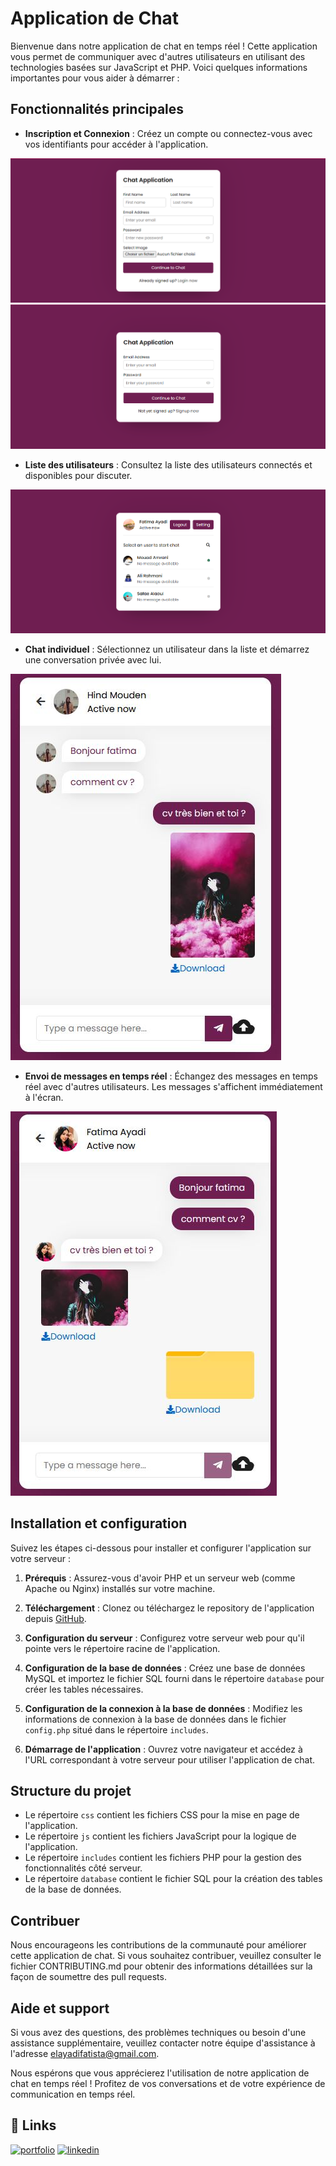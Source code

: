 # Application de Chat 

Bienvenue dans notre application de chat en temps réel ! Cette application vous permet de communiquer avec d'autres utilisateurs en utilisant des technologies basées sur JavaScript et PHP. Voici quelques informations importantes pour vous aider à démarrer :

## Fonctionnalités principales

- **Inscription et Connexion** : Créez un compte ou connectez-vous avec vos identifiants pour accéder à l'application.
<img  src="https://github.com/FatimaEzzahraElAyadi/Chat_Application/blob/master/images/insc.png" >
<img  src="https://github.com/FatimaEzzahraElAyadi/Chat_Application/blob/master/images/auth.png" >

- **Liste des utilisateurs** : Consultez la liste des utilisateurs connectés et disponibles pour discuter.
<img  src="https://github.com/FatimaEzzahraElAyadi/Chat_Application/blob/master/images/profil.png" >

- **Chat individuel** : Sélectionnez un utilisateur dans la liste et démarrez une conversation privée avec lui.
<img  src="https://github.com/FatimaEzzahraElAyadi/Chat_Application/blob/master/images/msg1 (1).PNG" >

- **Envoi de messages en temps réel** : Échangez des messages en temps réel avec d'autres utilisateurs. Les messages s'affichent immédiatement à l'écran.
<img  src="https://github.com/FatimaEzzahraElAyadi/Chat_Application/blob/master/images/msg2.PNG" >

## Installation et configuration

Suivez les étapes ci-dessous pour installer et configurer l'application sur votre serveur :

1. **Prérequis** : Assurez-vous d'avoir PHP et un serveur web (comme Apache ou Nginx) installés sur votre machine.

2. **Téléchargement** : Clonez ou téléchargez le repository de l'application depuis [GitHub](https://github.com/nom-du-repository).

3. **Configuration du serveur** : Configurez votre serveur web pour qu'il pointe vers le répertoire racine de l'application.

4. **Configuration de la base de données** : Créez une base de données MySQL et importez le fichier SQL fourni dans le répertoire `database` pour créer les tables nécessaires.

5. **Configuration de la connexion à la base de données** : Modifiez les informations de connexion à la base de données dans le fichier `config.php` situé dans le répertoire `includes`.

6. **Démarrage de l'application** : Ouvrez votre navigateur et accédez à l'URL correspondant à votre serveur pour utiliser l'application de chat.

## Structure du projet

- Le répertoire `css` contient les fichiers CSS pour la mise en page de l'application.
- Le répertoire `js` contient les fichiers JavaScript pour la logique de l'application.
- Le répertoire `includes` contient les fichiers PHP pour la gestion des fonctionnalités côté serveur.
- Le répertoire `database` contient le fichier SQL pour la création des tables de la base de données.

## Contribuer

Nous encourageons les contributions de la communauté pour améliorer cette application de chat. Si vous souhaitez contribuer, veuillez consulter le fichier CONTRIBUTING.md pour obtenir des informations détaillées sur la façon de soumettre des pull requests.

## Aide et support

Si vous avez des questions, des problèmes techniques ou besoin d'une assistance supplémentaire, veuillez contacter notre équipe d'assistance à l'adresse elayadifatista@gmail.com.

Nous espérons que vous apprécierez l'utilisation de notre application de chat en temps réel ! Profitez de vos conversations et de votre expérience de communication en temps réel.

## 🔗 Links
[![portfolio](https://img.shields.io/badge/my_portfolio-000?style=for-the-badge&logo=ko-fi&logoColor=white)](https://github.com/FatimaEzzahraElAyadi/)
[![linkedin](https://img.shields.io/badge/linkedin-0A66C2?style=for-the-badge&logo=linkedin&logoColor=white)]([https://www.linkedin.com/in/ismail-harik-241b371b9](https://www.linkedin.com/in/fatima-ezzahra-el-ayadi-977bb5196/))
